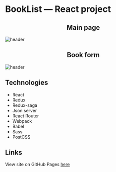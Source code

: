 # BookList — React project

<h2 align="center">Main page</h2>

![header](https://i.postimg.cc/3wG2XFXT/image.png)

<h2 align="center">Book form</h2>

![header](https://i.postimg.cc/fbFCfbtG/image.png)

## Technologies
+ React
+ Redux
+ Redux-saga
+ Json server
+ React Router
+ Webpack
+ Babel
+ Sass
+ PostCSS

## Links
View site on GitHub Pages [here](https://d4cheapp.github.io/Book-List/)